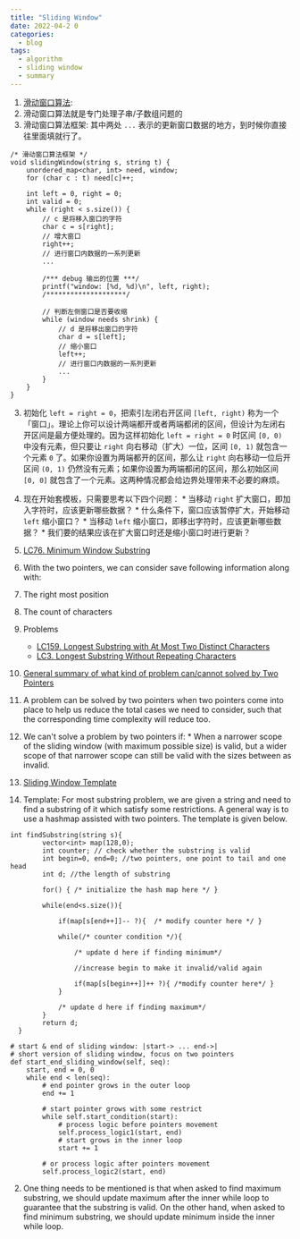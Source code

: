 ```yaml
---
title: "Sliding Window"
date: 2022-04-2 0
categories:
  - blog
tags:
  - algorithm
  - sliding window
  - summary
---
```


1. [滑动窗口算法][滑动窗口算法]:
  1. 滑动窗口算法就是专门处理子串/子数组问题的
  2. 滑动窗口算法框架: 其中两处 `...` 表示的更新窗口数据的地方，到时候你直接往里面填就行了。
  ```
  /* 滑动窗口算法框架 */
  void slidingWindow(string s, string t) {
      unordered_map<char, int> need, window;
      for (char c : t) need[c]++;
      
      int left = 0, right = 0;
      int valid = 0; 
      while (right < s.size()) {
          // c 是将移入窗口的字符
          char c = s[right];
          // 增大窗口
          right++;
          // 进行窗口内数据的一系列更新
          ...

          /*** debug 输出的位置 ***/
          printf("window: [%d, %d)\n", left, right);
          /********************/
          
          // 判断左侧窗口是否要收缩
          while (window needs shrink) {
              // d 是将移出窗口的字符
              char d = s[left];
              // 缩小窗口
              left++;
              // 进行窗口内数据的一系列更新
              ...
          }
      }
  }
  ```
  3. 初始化 `left = right = 0`，把索引左闭右开区间 `[left, right)` 称为一个「窗口」。理论上你可以设计两端都开或者两端都闭的区间，但设计为左闭右开区间是最方便处理的。因为这样初始化 `left = right = 0` 时区间 `[0, 0)` 中没有元素，但只要让 `right` 向右移动（扩大）一位，区间 `[0, 1)` 就包含一个元素 `0` 了。如果你设置为两端都开的区间，那么让 `right` 向右移动一位后开区间 `(0, 1)` 仍然没有元素；如果你设置为两端都闭的区间，那么初始区间 `[0, 0]` 就包含了一个元素。这两种情况都会给边界处理带来不必要的麻烦。
  4. 现在开始套模板，只需要思考以下四个问题：
    * 当移动 `right` 扩大窗口，即加入字符时，应该更新哪些数据？
    * 什么条件下，窗口应该暂停扩大，开始移动 `left` 缩小窗口？
    * 当移动 `left` 缩小窗口，即移出字符时，应该更新哪些数据？
    * 我们要的结果应该在扩大窗口时还是缩小窗口时进行更新？
  5. [LC76. Minimum Window Substring][LC76. Minimum Window Substring]

1. With the two pointers, we can consider save following information along with:
  1. The right most position
  2. The count of characters
  3. Problems
      * [LC159. Longest Substring with At Most Two Distinct Characters][LC159. Longest Substring with At Most Two Distinct Characters]
      * [LC3. Longest Substring Without Repeating Characters][LC3. Longest Substring Without Repeating Characters]

2. [General summary of what kind of problem can/cannot solved by Two Pointers][General summary of what kind of problem can/ cannot solved by Two Pointers]
  1. A problem can be solved by two pointers when two pointers come into place to help us reduce the total cases we need to consider, such that the corresponding time complexity will reduce too.
  2. We can't solve a problem by two pointers if:
    * When a narrower scope of the sliding window (with maximum possible size) is valid, but a wider scope of that narrower scope can still be valid with the sizes between as invalid.

3. [Sliding Window Template][Here is a 10-line template that can solve most 'substring' problems]
  1. Template: For most substring problem, we are given a string and need to find a substring of it which satisfy some restrictions. A general way is to use a hashmap assisted with two pointers. The template is given below.

  ```
  int findSubstring(string s){
          vector<int> map(128,0);
          int counter; // check whether the substring is valid
          int begin=0, end=0; //two pointers, one point to tail and one  head
          int d; //the length of substring

          for() { /* initialize the hash map here */ }

          while(end<s.size()){

              if(map[s[end++]]-- ?){  /* modify counter here */ }

              while(/* counter condition */){ 
                  
                  /* update d here if finding minimum*/

                  //increase begin to make it invalid/valid again
                  
                  if(map[s[begin++]]++ ?){ /*modify counter here*/ }
              }  

              /* update d here if finding maximum*/
          }
          return d;
    }

  ```

  ```
  # start & end of sliding window: |start-> ... end->|
  # short version of sliding window, focus on two pointers
  def start_end_sliding_window(self, seq):
      start, end = 0, 0
      while end < len(seq):
          # end pointer grows in the outer loop
          end += 1
          
          # start pointer grows with some restrict
          while self.start_condition(start):
              # process logic before pointers movement
              self.process_logic1(start, end)
              # start grows in the inner loop
              start += 1
              
          # or process logic after pointers movement
          self.process_logic2(start, end)

  ```
  2. One thing needs to be mentioned is that when asked to find maximum substring, we should update maximum after the inner while loop to guarantee that the substring is valid. On the other hand, when asked to find minimum substring, we should update minimum inside the inner while loop.



[LC159. Longest Substring with At Most Two Distinct Characters]: https://leetcode.com/problems/longest-substring-with-at-most-two-distinct-characters/
[General summary of what kind of problem can/ cannot solved by Two Pointers]: https://leetcode.com/problems/subarray-sum-equals-k/discuss/301242/General-summary-of-what-kind-of-problem-can-cannot-solved-by-Two-Pointers
[LC3. Longest Substring Without Repeating Characters]: https://leetcode.com/problems/longest-substring-without-repeating-characters/
[LC560. Subarray Sum Equals K]: https://leetcode.com/problems/subarray-sum-equals-k/
[LC76. Minimum Window Substring]: https://leetcode.com/problems/minimum-window-substring/
[Here is a 10-line template that can solve most 'substring' problems]: https://leetcode.com/problems/minimum-window-substring/discuss/26808/Here-is-a-10-line-template-that-can-solve-most-'substring'-problems
[滑动窗口算法]: https://labuladong.github.io/algo/1/11/